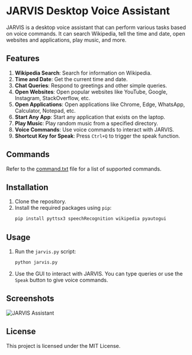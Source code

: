 # JARVIS Desktop Voice Assistant

JARVIS is a desktop voice assistant that can perform various tasks based on voice commands. It can search Wikipedia, tell the time and date, open websites and applications, play music, and more.

## Features

1. **Wikipedia Search**: Search for information on Wikipedia.
2. **Time and Date**: Get the current time and date.
3. **Chat Queries**: Respond to greetings and other simple queries.
4. **Open Websites**: Open popular websites like YouTube, Google, Instagram, StackOverflow, etc.
5. **Open Applications**: Open applications like Chrome, Edge, WhatsApp, Calculator, Notepad, etc.
6. **Start Any App**: Start any application that exists on the laptop.
7. **Play Music**: Play random music from a specified directory.
8. **Voice Commands**: Use voice commands to interact with JARVIS.
9. **Shortcut Key for Speak**: Press `Ctrl+Q` to trigger the speak function.

## Commands

Refer to the [command.txt](command.txt) file for a list of supported commands.

## Installation

1. Clone the repository.
2. Install the required packages using `pip`:
    ```sh
    pip install pyttsx3 speechRecognition wikipedia pyautogui
    ```

## Usage

1. Run the `jarvis.py` script:
    ```sh
    python jarvis.py
    ```
2. Use the GUI to interact with JARVIS. You can type queries or use the `Speak` button to give voice commands.

## Screenshots

![JARVIS Assistant](images/jarvis_assistant.png)

## License

This project is licensed under the MIT License.